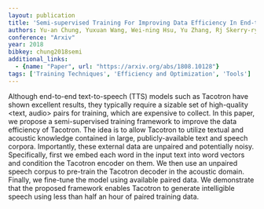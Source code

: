 ```yaml
---
layout: publication
title: 'Semi-supervised Training For Improving Data Efficiency In End-to-end Speech Synthesis'
authors: Yu-an Chung, Yuxuan Wang, Wei-ning Hsu, Yu Zhang, Rj Skerry-ryan
conference: "Arxiv"
year: 2018
bibkey: chung2018semi
additional_links:
  - {name: "Paper", url: "https://arxiv.org/abs/1808.10128"}
tags: ['Training Techniques', 'Efficiency and Optimization', 'Tools']
---
```

Although end-to-end text-to-speech (TTS) models such as Tacotron have shown
excellent results, they typically require a sizable set of high-quality <text,
audio> pairs for training, which are expensive to collect. In this paper, we
propose a semi-supervised training framework to improve the data efficiency of
Tacotron. The idea is to allow Tacotron to utilize textual and acoustic
knowledge contained in large, publicly-available text and speech corpora.
Importantly, these external data are unpaired and potentially noisy.
Specifically, first we embed each word in the input text into word vectors and
condition the Tacotron encoder on them. We then use an unpaired speech corpus
to pre-train the Tacotron decoder in the acoustic domain. Finally, we fine-tune
the model using available paired data. We demonstrate that the proposed
framework enables Tacotron to generate intelligible speech using less than half
an hour of paired training data.
